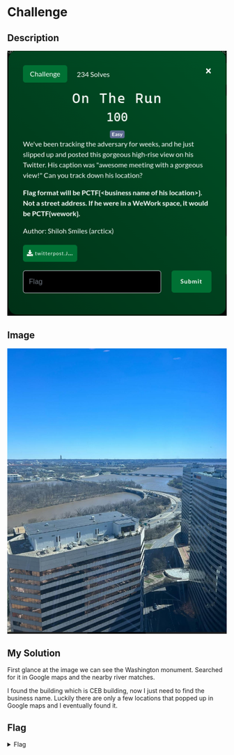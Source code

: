 # Challenge

## Description

<img src = "challenge.png">

## Image

<img src = "twitterpost.JPG">

## My Solution

First glance at the image we can see the Washington monument. Searched for it in Google maps and the nearby river matches.

I found the building which is CEB building, now I just need to find the business name. Luckily there are only a few locations that popped up in Google maps and I eventually found it.

## Flag

<details> 
  <summary>Flag</summary>
   PCTF{Convene}
</details>